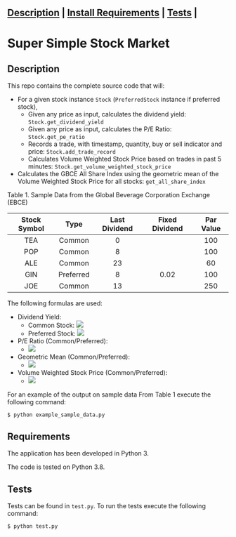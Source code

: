 
**[Description](#problem-description)**                            |
**[Install Requirements](#install-requirements)**                  |
**[Tests](#tests)**                                                |         
---

# Super Simple Stock Market

## Description

This repo contains the complete source code that will:
- For a given stock instance `Stock` (`PreferredStock` instance if preferred stock), 
  - Given any price as input, calculates the dividend yield: `Stock.get_dividend_yield`
  - Given any price as input,  calculates the P/E Ratio: `Stock.get_pe_ratio`
  - Records a trade, with timestamp, quantity, buy or sell indicator and price: `Stock.add_trade_record`
  - Calculates Volume Weighted Stock Price based on trades in past  5 minutes: `Stock.get_volume_weighted_stock_price`
-	Calculates the GBCE All Share Index using the geometric mean of the Volume Weighted Stock Price for all stocks: `get_all_share_index`


Table 1. Sample Data from the Global Beverage Corporation Exchange (EBCE)

|Stock Symbol	|Type         |	Last Dividend	|Fixed Dividend|	Par Value	|
|:-------------:|:-------------:|:-------------:|:-------------:|:-------------:|
|TEA          |	Common      |	0         	|             |	100	        |
|POP          |	Common      |	8	          |	            |100	        |
|ALE          |	Common      |	23          |		          |60	          |
|GIN          |	Preferred   |	8           |	0.02        |	100       	|
|JOE          |	Common      |	13	        |	            |250	        |


The following formulas are used:

- Dividend Yield:
  - Common Stock: <img src="https://render.githubusercontent.com/render/math?math=\frac{\text{Last Dividend}}{\text{Price}}">
  - Preferred Stock: <img src="https://render.githubusercontent.com/render/math?math=\frac{\text{Fixed Dividend} \times \text{Par Value}}{\text{Price}}">
- P/E Ratio (Common/Preferred):
  -  <img src="https://render.githubusercontent.com/render/math?math=\frac{\text{Price}}{\text{Dividend}}">
- Geometric Mean (Common/Preferred):
  -  <img src="https://render.githubusercontent.com/render/math?math=\sqrt{\left( p_1 p_2 \ldots p_n \right)}^\frac{1}{n}">   
- Volume Weighted Stock Price (Common/Preferred):
  -  <img src="https://render.githubusercontent.com/render/math?math=\frac{\sum_i(\text{Traded Price}_i \times \text{Quantity}_i)}{\sum_i \text{Quantity}_i}">

For an example of the output on sample data From Table 1 execute the following command:

````
$ python example_sample_data.py
````


## Requirements
The application has been developed in Python 3. 

The code is tested on Python 3.8. 

## Tests 

Tests can be found in `test.py`. To run the tests execute the following command:
````
$ python test.py
````